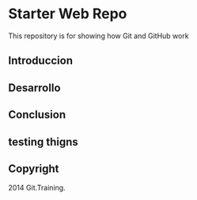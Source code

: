 # Starter Web Repo

This repository is for showing how Git and GitHub work


## Introduccion

## Desarrollo

## Conclusion 

## testing thigns

## Copyright 

2014 Git.Training.
